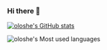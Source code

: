 ### Hi there 👋



[![oloshe's GitHub stats](https://github-readme-stats.vercel.app/api?username=oloshe&theme=radical)](https://github.com/anuraghazra/github-readme-stats)

![oloshe's Most used languages](https://github-readme-stats.vercel.app/api/top-langs/?username=oloshe&layout=compact&hide_border=true&langs_count=10&theme=radical)
